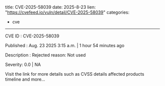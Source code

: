  
title: CVE-2025-58039
date: 2025-8-23
lien: "https://cvefeed.io/vuln/detail/CVE-2025-58039"
categories:
  - cve
---

CVE ID : CVE-2025-58039

Published :  Aug. 23
2025
3:15 a.m. | 1 hour
54 minutes ago

Description : Rejected reason: Not used

Severity: 0.0 | NA

Visit the link for more details
such as CVSS details
affected products
timeline
and more...
